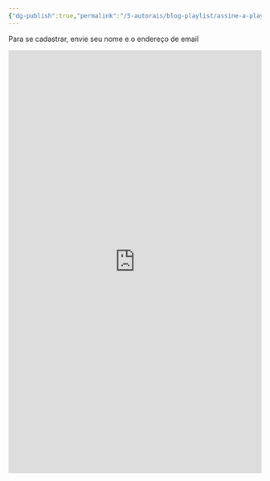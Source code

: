 ```yaml
---
{"dg-publish":true,"permalink":"/5-autorais/blog-playlist/assine-a-playlist/","created":"","updated":""}
---
```


Para se cadastrar, envie seu nome e o endereço de email

<iframe width="640px" height="840px" src="https://forms.office.com/Pages/ResponsePage.aspx?id=hZIqlXio8k-zmMAUhsuoxPjJYMkQeIVJtemquFvwxa9UQ0JSTEhNTDNPTFNEQjlEUEYyVDVCVVZDMS4u&embed=true" frameborder="0" marginwidth="0" marginheight="0" style="border: none; max-width:100%; max-height:100%" allowfullscreen webkitallowfullscreen mozallowfullscreen msallowfullscreen> </iframe>